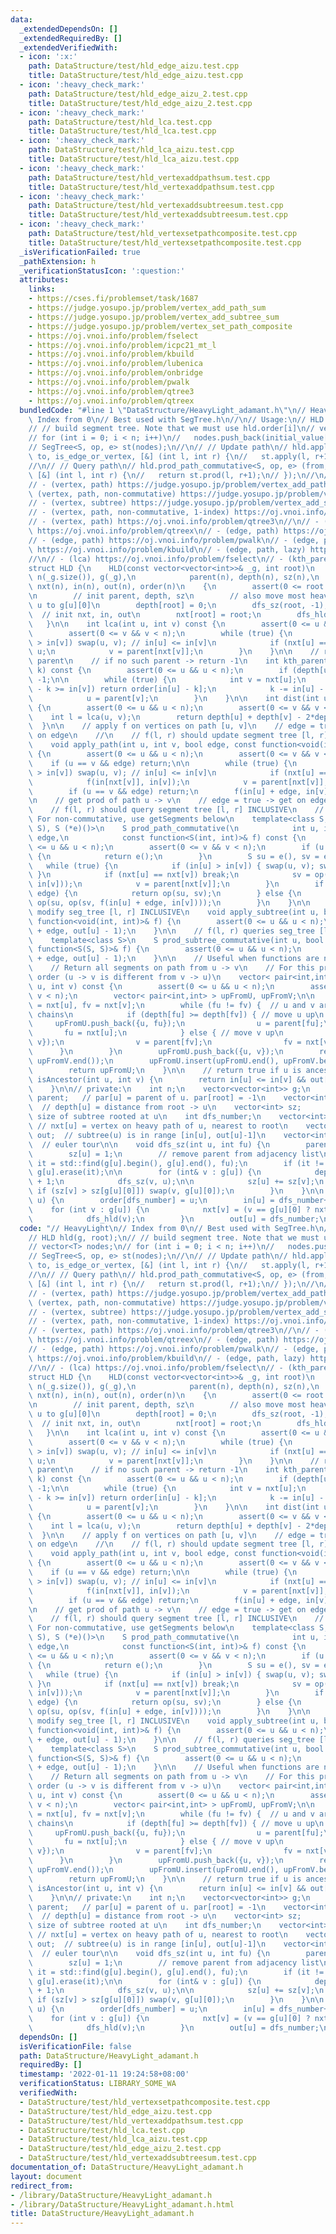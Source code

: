 ```yaml
---
data:
  _extendedDependsOn: []
  _extendedRequiredBy: []
  _extendedVerifiedWith:
  - icon: ':x:'
    path: DataStructure/test/hld_edge_aizu.test.cpp
    title: DataStructure/test/hld_edge_aizu.test.cpp
  - icon: ':heavy_check_mark:'
    path: DataStructure/test/hld_edge_aizu_2.test.cpp
    title: DataStructure/test/hld_edge_aizu_2.test.cpp
  - icon: ':heavy_check_mark:'
    path: DataStructure/test/hld_lca.test.cpp
    title: DataStructure/test/hld_lca.test.cpp
  - icon: ':heavy_check_mark:'
    path: DataStructure/test/hld_lca_aizu.test.cpp
    title: DataStructure/test/hld_lca_aizu.test.cpp
  - icon: ':heavy_check_mark:'
    path: DataStructure/test/hld_vertexaddpathsum.test.cpp
    title: DataStructure/test/hld_vertexaddpathsum.test.cpp
  - icon: ':heavy_check_mark:'
    path: DataStructure/test/hld_vertexaddsubtreesum.test.cpp
    title: DataStructure/test/hld_vertexaddsubtreesum.test.cpp
  - icon: ':heavy_check_mark:'
    path: DataStructure/test/hld_vertexsetpathcomposite.test.cpp
    title: DataStructure/test/hld_vertexsetpathcomposite.test.cpp
  _isVerificationFailed: true
  _pathExtension: h
  _verificationStatusIcon: ':question:'
  attributes:
    links:
    - https://cses.fi/problemset/task/1687
    - https://judge.yosupo.jp/problem/vertex_add_path_sum
    - https://judge.yosupo.jp/problem/vertex_add_subtree_sum
    - https://judge.yosupo.jp/problem/vertex_set_path_composite
    - https://oj.vnoi.info/problem/fselect
    - https://oj.vnoi.info/problem/icpc21_mt_l
    - https://oj.vnoi.info/problem/kbuild
    - https://oj.vnoi.info/problem/lubenica
    - https://oj.vnoi.info/problem/onbridge
    - https://oj.vnoi.info/problem/pwalk
    - https://oj.vnoi.info/problem/qtree3
    - https://oj.vnoi.info/problem/qtreex
  bundledCode: "#line 1 \"DataStructure/HeavyLight_adamant.h\"\n// HeavyLight\n//\
    \ Index from 0\n// Best used with SegTree.h\n//\n// Usage:\n// HLD hld(g, root);\n\
    // // build segment tree. Note that we must use hld.order[i]\n// vector<T> nodes;\n\
    // for (int i = 0; i < n; i++)\n//   nodes.push_back(initial_value[hld.order[i]])\n\
    // SegTree<S, op, e> st(nodes);\n//\n// // Update path\n// hld.apply_path(from,\
    \ to, is_edge_or_vertex, [&] (int l, int r) {\n//   st.apply(l, r+1, F);\n// });\n\
    //\n// // Query path\n// hld.prod_path_commutative<S, op, e> (from, to, is_edge_or_vertex,\
    \ [&] (int l, int r) {\n//   return st.prod(l, r+1);\n// });\n//\n// Tested:\n\
    // - (vertex, path) https://judge.yosupo.jp/problem/vertex_add_path_sum\n// -\
    \ (vertex, path, non-commutative) https://judge.yosupo.jp/problem/vertex_set_path_composite\n\
    // - (vertex, subtree) https://judge.yosupo.jp/problem/vertex_add_subtree_sum\n\
    // - (vertex, path, non-commutative, 1-index) https://oj.vnoi.info/problem/icpc21_mt_l\n\
    // - (vertex, path) https://oj.vnoi.info/problem/qtree3\n//\n// - (edge, path)\
    \ https://oj.vnoi.info/problem/qtreex\n// - (edge, path) https://oj.vnoi.info/problem/lubenica\n\
    // - (edge, path) https://oj.vnoi.info/problem/pwalk\n// - (edge, path, lazy)\
    \ https://oj.vnoi.info/problem/kbuild\n// - (edge, path, lazy) https://oj.vnoi.info/problem/onbridge\n\
    //\n// - (lca) https://oj.vnoi.info/problem/fselect\n// - (kth_parent) https://cses.fi/problemset/task/1687\n\
    struct HLD {\n    HLD(const vector<vector<int>>& _g, int root)\n            :\
    \ n(_g.size()), g(_g),\n            parent(n), depth(n), sz(n),\n            dfs_number(0),\
    \ nxt(n), in(n), out(n), order(n)\n    {\n        assert(0 <= root && root < n);\n\
    \n        // init parent, depth, sz\n        // also move most heavy child of\
    \ u to g[u][0]\n        depth[root] = 0;\n        dfs_sz(root, -1);\n\n      \
    \  // init nxt, in, out\n        nxt[root] = root;\n        dfs_hld(root);\n \
    \   }\n\n    int lca(int u, int v) const {\n        assert(0 <= u && u < n);\n\
    \        assert(0 <= v && v < n);\n        while (true) {\n            if (in[u]\
    \ > in[v]) swap(u, v); // in[u] <= in[v]\n            if (nxt[u] == nxt[v]) return\
    \ u;\n            v = parent[nxt[v]];\n        }\n    }\n\n    // return k-th\
    \ parent\n    // if no such parent -> return -1\n    int kth_parent(int u, int\
    \ k) const {\n        assert(0 <= u && u < n);\n        if (depth[u] < k) return\
    \ -1;\n\n        while (true) {\n            int v = nxt[u];\n            if (in[u]\
    \ - k >= in[v]) return order[in[u] - k];\n            k -= in[u] - in[v] + 1;\n\
    \            u = parent[v];\n        }\n    }\n\n    int dist(int u, int v) const\
    \ {\n        assert(0 <= u && u < n);\n        assert(0 <= v && v < n);\n    \
    \    int l = lca(u, v);\n        return depth[u] + depth[v] - 2*depth[l];\n  \
    \  }\n\n    // apply f on vertices on path [u, v]\n    // edge = true -> apply\
    \ on edge\n    //\n    // f(l, r) should update segment tree [l, r] INCLUSIVE\n\
    \    void apply_path(int u, int v, bool edge, const function<void(int, int)> &f)\
    \ {\n        assert(0 <= u && u < n);\n        assert(0 <= v && v < n);\n    \
    \    if (u == v && edge) return;\n\n        while (true) {\n            if (in[u]\
    \ > in[v]) swap(u, v); // in[u] <= in[v]\n            if (nxt[u] == nxt[v]) break;\n\
    \            f(in[nxt[v]], in[v]);\n            v = parent[nxt[v]];\n        }\n\
    \        if (u == v && edge) return;\n        f(in[u] + edge, in[v]);\n    }\n\
    \n    // get prod of path u -> v\n    // edge = true -> get on edges\n    //\n\
    \    // f(l, r) should query segment tree [l, r] INCLUSIVE\n    // f must be commutative.\
    \ For non-commutative, use getSegments below\n    template<class S, S (*op) (S,\
    \ S), S (*e)()>\n    S prod_path_commutative(\n            int u, int v, bool\
    \ edge,\n            const function<S(int, int)>& f) const {\n        assert(0\
    \ <= u && u < n);\n        assert(0 <= v && v < n);\n        if (u == v && edge)\
    \ {\n            return e();\n        }\n        S su = e(), sv = e();\n     \
    \   while (true) {\n            if (in[u] > in[v]) { swap(u, v); swap(su, sv);\
    \ }\n            if (nxt[u] == nxt[v]) break;\n            sv = op(sv, f(in[nxt[v]],\
    \ in[v]));\n            v = parent[nxt[v]];\n        }\n        if (u == v &&\
    \ edge) {\n            return op(su, sv);\n        } else {\n            return\
    \ op(su, op(sv, f(in[u] + edge, in[v])));\n        }\n    }\n\n    // f(l, r)\
    \ modify seg_tree [l, r] INCLUSIVE\n    void apply_subtree(int u, bool edge, const\
    \ function<void(int, int)>& f) {\n        assert(0 <= u && u < n);\n        f(in[u]\
    \ + edge, out[u] - 1);\n    }\n\n    // f(l, r) queries seg_tree [l, r] INCLUSIVE\n\
    \    template<class S>\n    S prod_subtree_commutative(int u, bool edge, const\
    \ function<S(S, S)>& f) {\n        assert(0 <= u && u < n);\n        return f(in[u]\
    \ + edge, out[u] - 1);\n    }\n\n    // Useful when functions are non-commutative\n\
    \    // Return all segments on path from u -> v\n    // For this problem, the\
    \ order (u -> v is different from v -> u)\n    vector< pair<int,int> > getSegments(int\
    \ u, int v) const {\n        assert(0 <= u && u < n);\n        assert(0 <= v &&\
    \ v < n);\n        vector< pair<int,int> > upFromU, upFromV;\n\n        int fu\
    \ = nxt[u], fv = nxt[v];\n        while (fu != fv) {  // u and v are on different\
    \ chains\n            if (depth[fu] >= depth[fv]) { // move u up\n           \
    \     upFromU.push_back({u, fu});\n                u = parent[fu];\n         \
    \       fu = nxt[u];\n            } else { // move v up\n                upFromV.push_back({fv,\
    \ v});\n                v = parent[fv];\n                fv = nxt[v];\n      \
    \      }\n        }\n        upFromU.push_back({u, v});\n        reverse(upFromV.begin(),\
    \ upFromV.end());\n        upFromU.insert(upFromU.end(), upFromV.begin(), upFromV.end());\n\
    \        return upFromU;\n    }\n\n    // return true if u is ancestor\n    bool\
    \ isAncestor(int u, int v) {\n        return in[u] <= in[v] && out[v] <= out[u];\n\
    \    }\n\n// private:\n    int n;\n    vector<vector<int>> g;\n    vector<int>\
    \ parent;   // par[u] = parent of u. par[root] = -1\n    vector<int> depth;  \
    \  // depth[u] = distance from root -> u\n    vector<int> sz;       // sz[u] =\
    \ size of subtree rooted at u\n    int dfs_number;\n    vector<int> nxt;     \
    \ // nxt[u] = vertex on heavy path of u, nearest to root\n    vector<int> in,\
    \ out;  // subtree(u) is in range [in[u], out[u]-1]\n    vector<int> order;  \
    \  // euler tour\n\n    void dfs_sz(int u, int fu) {\n        parent[u] = fu;\n\
    \        sz[u] = 1;\n        // remove parent from adjacency list\n        auto\
    \ it = std::find(g[u].begin(), g[u].end(), fu);\n        if (it != g[u].end())\
    \ g[u].erase(it);\n\n        for (int& v : g[u]) {\n            depth[v] = depth[u]\
    \ + 1;\n            dfs_sz(v, u);\n\n            sz[u] += sz[v];\n           \
    \ if (sz[v] > sz[g[u][0]]) swap(v, g[u][0]);\n        }\n    }\n\n    void dfs_hld(int\
    \ u) {\n        order[dfs_number] = u;\n        in[u] = dfs_number++;\n\n    \
    \    for (int v : g[u]) {\n            nxt[v] = (v == g[u][0] ? nxt[u] : v);\n\
    \            dfs_hld(v);\n        }\n        out[u] = dfs_number;\n    }\n};\n"
  code: "// HeavyLight\n// Index from 0\n// Best used with SegTree.h\n//\n// Usage:\n\
    // HLD hld(g, root);\n// // build segment tree. Note that we must use hld.order[i]\n\
    // vector<T> nodes;\n// for (int i = 0; i < n; i++)\n//   nodes.push_back(initial_value[hld.order[i]])\n\
    // SegTree<S, op, e> st(nodes);\n//\n// // Update path\n// hld.apply_path(from,\
    \ to, is_edge_or_vertex, [&] (int l, int r) {\n//   st.apply(l, r+1, F);\n// });\n\
    //\n// // Query path\n// hld.prod_path_commutative<S, op, e> (from, to, is_edge_or_vertex,\
    \ [&] (int l, int r) {\n//   return st.prod(l, r+1);\n// });\n//\n// Tested:\n\
    // - (vertex, path) https://judge.yosupo.jp/problem/vertex_add_path_sum\n// -\
    \ (vertex, path, non-commutative) https://judge.yosupo.jp/problem/vertex_set_path_composite\n\
    // - (vertex, subtree) https://judge.yosupo.jp/problem/vertex_add_subtree_sum\n\
    // - (vertex, path, non-commutative, 1-index) https://oj.vnoi.info/problem/icpc21_mt_l\n\
    // - (vertex, path) https://oj.vnoi.info/problem/qtree3\n//\n// - (edge, path)\
    \ https://oj.vnoi.info/problem/qtreex\n// - (edge, path) https://oj.vnoi.info/problem/lubenica\n\
    // - (edge, path) https://oj.vnoi.info/problem/pwalk\n// - (edge, path, lazy)\
    \ https://oj.vnoi.info/problem/kbuild\n// - (edge, path, lazy) https://oj.vnoi.info/problem/onbridge\n\
    //\n// - (lca) https://oj.vnoi.info/problem/fselect\n// - (kth_parent) https://cses.fi/problemset/task/1687\n\
    struct HLD {\n    HLD(const vector<vector<int>>& _g, int root)\n            :\
    \ n(_g.size()), g(_g),\n            parent(n), depth(n), sz(n),\n            dfs_number(0),\
    \ nxt(n), in(n), out(n), order(n)\n    {\n        assert(0 <= root && root < n);\n\
    \n        // init parent, depth, sz\n        // also move most heavy child of\
    \ u to g[u][0]\n        depth[root] = 0;\n        dfs_sz(root, -1);\n\n      \
    \  // init nxt, in, out\n        nxt[root] = root;\n        dfs_hld(root);\n \
    \   }\n\n    int lca(int u, int v) const {\n        assert(0 <= u && u < n);\n\
    \        assert(0 <= v && v < n);\n        while (true) {\n            if (in[u]\
    \ > in[v]) swap(u, v); // in[u] <= in[v]\n            if (nxt[u] == nxt[v]) return\
    \ u;\n            v = parent[nxt[v]];\n        }\n    }\n\n    // return k-th\
    \ parent\n    // if no such parent -> return -1\n    int kth_parent(int u, int\
    \ k) const {\n        assert(0 <= u && u < n);\n        if (depth[u] < k) return\
    \ -1;\n\n        while (true) {\n            int v = nxt[u];\n            if (in[u]\
    \ - k >= in[v]) return order[in[u] - k];\n            k -= in[u] - in[v] + 1;\n\
    \            u = parent[v];\n        }\n    }\n\n    int dist(int u, int v) const\
    \ {\n        assert(0 <= u && u < n);\n        assert(0 <= v && v < n);\n    \
    \    int l = lca(u, v);\n        return depth[u] + depth[v] - 2*depth[l];\n  \
    \  }\n\n    // apply f on vertices on path [u, v]\n    // edge = true -> apply\
    \ on edge\n    //\n    // f(l, r) should update segment tree [l, r] INCLUSIVE\n\
    \    void apply_path(int u, int v, bool edge, const function<void(int, int)> &f)\
    \ {\n        assert(0 <= u && u < n);\n        assert(0 <= v && v < n);\n    \
    \    if (u == v && edge) return;\n\n        while (true) {\n            if (in[u]\
    \ > in[v]) swap(u, v); // in[u] <= in[v]\n            if (nxt[u] == nxt[v]) break;\n\
    \            f(in[nxt[v]], in[v]);\n            v = parent[nxt[v]];\n        }\n\
    \        if (u == v && edge) return;\n        f(in[u] + edge, in[v]);\n    }\n\
    \n    // get prod of path u -> v\n    // edge = true -> get on edges\n    //\n\
    \    // f(l, r) should query segment tree [l, r] INCLUSIVE\n    // f must be commutative.\
    \ For non-commutative, use getSegments below\n    template<class S, S (*op) (S,\
    \ S), S (*e)()>\n    S prod_path_commutative(\n            int u, int v, bool\
    \ edge,\n            const function<S(int, int)>& f) const {\n        assert(0\
    \ <= u && u < n);\n        assert(0 <= v && v < n);\n        if (u == v && edge)\
    \ {\n            return e();\n        }\n        S su = e(), sv = e();\n     \
    \   while (true) {\n            if (in[u] > in[v]) { swap(u, v); swap(su, sv);\
    \ }\n            if (nxt[u] == nxt[v]) break;\n            sv = op(sv, f(in[nxt[v]],\
    \ in[v]));\n            v = parent[nxt[v]];\n        }\n        if (u == v &&\
    \ edge) {\n            return op(su, sv);\n        } else {\n            return\
    \ op(su, op(sv, f(in[u] + edge, in[v])));\n        }\n    }\n\n    // f(l, r)\
    \ modify seg_tree [l, r] INCLUSIVE\n    void apply_subtree(int u, bool edge, const\
    \ function<void(int, int)>& f) {\n        assert(0 <= u && u < n);\n        f(in[u]\
    \ + edge, out[u] - 1);\n    }\n\n    // f(l, r) queries seg_tree [l, r] INCLUSIVE\n\
    \    template<class S>\n    S prod_subtree_commutative(int u, bool edge, const\
    \ function<S(S, S)>& f) {\n        assert(0 <= u && u < n);\n        return f(in[u]\
    \ + edge, out[u] - 1);\n    }\n\n    // Useful when functions are non-commutative\n\
    \    // Return all segments on path from u -> v\n    // For this problem, the\
    \ order (u -> v is different from v -> u)\n    vector< pair<int,int> > getSegments(int\
    \ u, int v) const {\n        assert(0 <= u && u < n);\n        assert(0 <= v &&\
    \ v < n);\n        vector< pair<int,int> > upFromU, upFromV;\n\n        int fu\
    \ = nxt[u], fv = nxt[v];\n        while (fu != fv) {  // u and v are on different\
    \ chains\n            if (depth[fu] >= depth[fv]) { // move u up\n           \
    \     upFromU.push_back({u, fu});\n                u = parent[fu];\n         \
    \       fu = nxt[u];\n            } else { // move v up\n                upFromV.push_back({fv,\
    \ v});\n                v = parent[fv];\n                fv = nxt[v];\n      \
    \      }\n        }\n        upFromU.push_back({u, v});\n        reverse(upFromV.begin(),\
    \ upFromV.end());\n        upFromU.insert(upFromU.end(), upFromV.begin(), upFromV.end());\n\
    \        return upFromU;\n    }\n\n    // return true if u is ancestor\n    bool\
    \ isAncestor(int u, int v) {\n        return in[u] <= in[v] && out[v] <= out[u];\n\
    \    }\n\n// private:\n    int n;\n    vector<vector<int>> g;\n    vector<int>\
    \ parent;   // par[u] = parent of u. par[root] = -1\n    vector<int> depth;  \
    \  // depth[u] = distance from root -> u\n    vector<int> sz;       // sz[u] =\
    \ size of subtree rooted at u\n    int dfs_number;\n    vector<int> nxt;     \
    \ // nxt[u] = vertex on heavy path of u, nearest to root\n    vector<int> in,\
    \ out;  // subtree(u) is in range [in[u], out[u]-1]\n    vector<int> order;  \
    \  // euler tour\n\n    void dfs_sz(int u, int fu) {\n        parent[u] = fu;\n\
    \        sz[u] = 1;\n        // remove parent from adjacency list\n        auto\
    \ it = std::find(g[u].begin(), g[u].end(), fu);\n        if (it != g[u].end())\
    \ g[u].erase(it);\n\n        for (int& v : g[u]) {\n            depth[v] = depth[u]\
    \ + 1;\n            dfs_sz(v, u);\n\n            sz[u] += sz[v];\n           \
    \ if (sz[v] > sz[g[u][0]]) swap(v, g[u][0]);\n        }\n    }\n\n    void dfs_hld(int\
    \ u) {\n        order[dfs_number] = u;\n        in[u] = dfs_number++;\n\n    \
    \    for (int v : g[u]) {\n            nxt[v] = (v == g[u][0] ? nxt[u] : v);\n\
    \            dfs_hld(v);\n        }\n        out[u] = dfs_number;\n    }\n};\n"
  dependsOn: []
  isVerificationFile: false
  path: DataStructure/HeavyLight_adamant.h
  requiredBy: []
  timestamp: '2022-01-11 19:24:58+08:00'
  verificationStatus: LIBRARY_SOME_WA
  verifiedWith:
  - DataStructure/test/hld_vertexsetpathcomposite.test.cpp
  - DataStructure/test/hld_edge_aizu.test.cpp
  - DataStructure/test/hld_vertexaddpathsum.test.cpp
  - DataStructure/test/hld_lca.test.cpp
  - DataStructure/test/hld_lca_aizu.test.cpp
  - DataStructure/test/hld_edge_aizu_2.test.cpp
  - DataStructure/test/hld_vertexaddsubtreesum.test.cpp
documentation_of: DataStructure/HeavyLight_adamant.h
layout: document
redirect_from:
- /library/DataStructure/HeavyLight_adamant.h
- /library/DataStructure/HeavyLight_adamant.h.html
title: DataStructure/HeavyLight_adamant.h
---
```

